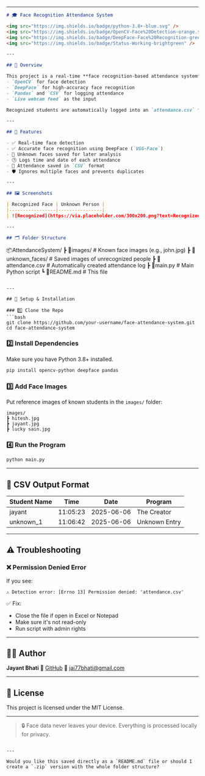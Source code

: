 
---

```markdown
# 🎓 Face Recognition Attendance System

<img src="https://img.shields.io/badge/python-3.8+-blue.svg" />
<img src="https://img.shields.io/badge/OpenCV-Face%20Detection-orange.svg" />
<img src="https://img.shields.io/badge/DeepFace-Face%20Recognition-green.svg" />
<img src="https://img.shields.io/badge/Status-Working-brightgreen" />

---

## 📸 Overview

This project is a real-time **face recognition-based attendance system** built using:
- `OpenCV` for face detection
- `DeepFace` for high-accuracy face recognition
- `Pandas` and `CSV` for logging attendance
- `Live webcam feed` as the input

Recognized students are automatically logged into an `attendance.csv` file, and unknown faces are saved separately for review.

---

## 🧰 Features

- ✅ Real-time face detection
- ✅ Accurate face recognition using DeepFace (`VGG-Face`)
- 📂 Unknown faces saved for later analysis
- 🕒 Logs time and date of each attendance
- 📄 Attendance saved in `CSV` format
- 🛡️ Ignores multiple faces and prevents duplicates

---

## 🖼️ Screenshots

| Recognized Face | Unknown Person |
|-----------------|----------------|
| ![Recognized](https://via.placeholder.com/300x200.png?text=Recognized) | ![Unknown](https://via.placeholder.com/300x200.png?text=Unknown) |

---

## 🗂️ Folder Structure

```

📦AttendanceSystem/
┣ 📁images/              # Known face images (e.g., john.jpg)
┣ 📁unknown\_faces/       # Saved images of unrecognized people
┣ 📄attendance.csv       # Automatically created attendance log
┣ 📄main.py              # Main Python script
┗ 📄README.md            # This file

````

---

## 🚀 Setup & Installation

### 1️⃣ Clone the Repo
```bash
git clone https://github.com/your-username/face-attendance-system.git
cd face-attendance-system
````

### 2️⃣ Install Dependencies

Make sure you have Python 3.8+ installed.

```bash
pip install opencv-python deepface pandas
```

### 3️⃣ Add Face Images

Put reference images of known students in the `images/` folder:

```
images/
┣ hitesh.jpg
┣ jayant.jpg
┣ lucky sain.jpg
```

### 4️⃣ Run the Program

```bash
python main.py
```

---

## 📝 CSV Output Format

| Student Name | Time     | Date       | Program       |
| ------------ | -------- | ---------- | ------------- |
| jayant       | 11:05:23 | 2025-06-06 | The Creator   |
| unknown\_1   | 11:06:42 | 2025-06-06 | Unknown Entry |

---

## ⚠️ Troubleshooting

### ❌ Permission Denied Error

If you see:

```
⚠️ Detection error: [Errno 13] Permission denied: 'attendance.csv'
```

✅ Fix:

* Close the file if open in Excel or Notepad
* Make sure it's not read-only
* Run script with admin rights

---

## 👨‍💻 Author

**Jayant Bhati**
🔗 [GitHub](https://github.com/jayant77778)
📧 [jai77bhati@gmail.com](mailto:jayant@gmail.com) 

---

## 📃 License

This project is licensed under the MIT License.

---

> 🔒 Face data never leaves your device. Everything is processed locally for privacy.

```

---

Would you like this saved directly as a `README.md` file or should I create a `.zip` version with the whole folder structure?
```
